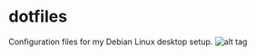 dotfiles
========
Configuration files for my Debian Linux desktop setup.
![alt tag](http://pages.cs.wisc.edu/~smorton/images/desktops/12142014.png)

